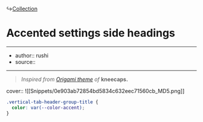 ↪[Collection](Collection.md)

# Accented settings side headings

---

- author:: rushi
- source::

---

> _Inspired from [Origami theme](https://github.com/7368697661/Origami) of_ **kneecaps.**

cover:: ![[Snippets/0e903ab72854bd5834c632eec71560cb_MD5.png]]

```css
.vertical-tab-header-group-title {
  color: var(--color-accent);
}
```
